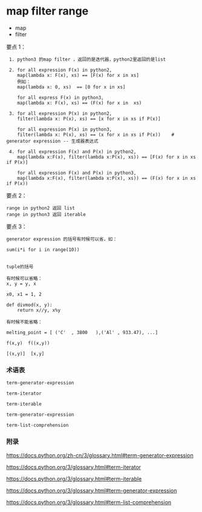 # map filter range

 - map
 - filter

 
 要点 1：
 
     1. python3 的map filter ，返回的是迭代器，python2里返回的是list
     
     2. for all expression F(x) in python2, 
        map(lambda x: F(x), xs) == [F(x) for x in xs]
        例如：
        map(lambda x: 0, xs)  == [0 for x in xs]
        
        for all express F(x) in python3,
        map(lambda x: F(x), xs) == (F(x) for x in  xs)
        
     3. for all expression P(x) in python2, 
        filter(lambda x: P(x), xs) == [x for x in xs if P(x)] 
        
        for all expression P(x) in python3, 
        filter(lambda x: P(x), xs) == (x for x in xs if P(x))    # generator expression -- 生成器表达式
        
     4. for all expression F(x) and P(x) in python2,
        map(lambda x:F(x), filter(lambda x:P(x), xs)) == [F(x) for x in xs if P(x)]
        
        for all expression F(x) and P(x) in python3,
        map(lambda x:F(x), filter(lambda x:P(x), xs)) == (F(x) for x in xs if P(x))
        

要点 2：

    range in python2 返回 list
    range in python3 返回 iterable
    
要点 3：

    generator expression 的括号有时候可以省，如：
        
    sum(i*i for i in range(10)) 
    
    
    tuple的括号
    
    有时候可以省略：
    x, y = y, x
    
    x0, x1 = 1, 2

    def divmod(x, y):
        return x//y, x%y
           
    有时候不能省略：
    
    melting_point = [ ('C'  , 3800   ),('Al' , 933.47), ...]   
    
    f(x,y)  f((x,y))    
    
    [(x,y)]  [x,y]


### 术语表

    term-generator-expression
    
    term-iterator
    
    term-iterable
    
    term-generator-expression
    
    term-list-comprehension
       


### 附录

https://docs.python.org/zh-cn/3/glossary.html#term-generator-expression

https://docs.python.org/3/glossary.html#term-iterator

https://docs.python.org/3/glossary.html#term-iterable

https://docs.python.org/3/glossary.html#term-generator-expression

https://docs.python.org/3/glossary.html#term-list-comprehension









